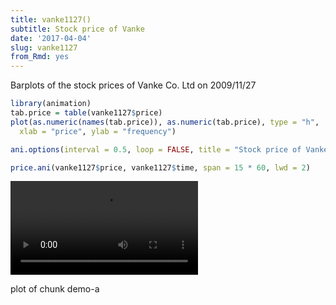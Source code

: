 ```yaml
---
title: vanke1127()
subtitle: Stock price of Vanke
date: '2017-04-04'
slug: vanke1127
from_Rmd: yes
---
```

 
Barplots of the stock prices of Vanke Co. Ltd on 2009/11/27 


```r
library(animation)
tab.price = table(vanke1127$price)
plot(as.numeric(names(tab.price)), as.numeric(tab.price), type = "h", 
  xlab = "price", ylab = "frequency")
```

```r
ani.options(interval = 0.5, loop = FALSE, title = "Stock price of Vanke")

price.ani(vanke1127$price, vanke1127$time, span = 15 * 60, lwd = 2)
```

<video controls loop autoplay><source src="https://assets.yihui.org/figures/animation/example/vanke1127/demo-a.mp4?dl=1" /><p>plot of chunk demo-a</p></video>
